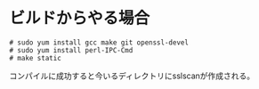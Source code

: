 # ビルドからやる場合
```
# sudo yum install gcc make git openssl-devel
# sudo yum install perl-IPC-Cmd
# make static
```
コンパイルに成功すると今いるディレクトリにsslscanが作成される。
